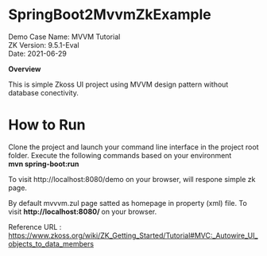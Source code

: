 # SpringBoot2MvvmZkExample

Demo Case Name: MVVM Tutorial </br>
ZK Version: 9.5.1-Eval </br>
Date: 2021-06-29 </br>

<b> Overview </b>
<p> This is simple Zkoss UI project using MVVM design pattern without database conectivity.

# How to Run
<p>Clone the project and launch your command line interface in the project root folder. Execute the following commands based on your environment </br>
  <b> mvn spring-boot:run </b>
  
  
To visit http://localhost:8080/demo on your browser, will respone simple zk page.

By default mvvvm.zul page satted as homepage in property (xml) file.
To visit <b> http://localhost:8080/ </b> on your browser.

Reference URL : https://www.zkoss.org/wiki/ZK_Getting_Started/Tutorial#MVC:_Autowire_UI_objects_to_data_members



